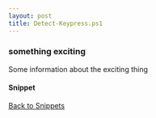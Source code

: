 ```yaml
---
layout: post
title: Detect-Keypress.ps1
---
```


### something exciting

Some information about the exciting thing

#### Snippet

<script async src="https://gist-it.appspot.com/github.com/BanterBoy/scripts-blog/blob/master/PowerShell/snippets/Detect-Keypress.ps1"></script>

<a href="/menu/_pages/snippets.html">Back to Snippets</a>
